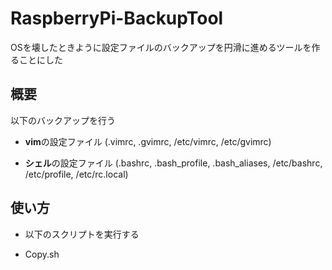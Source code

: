 # RaspberryPi-BackupTool
OSを壊したときように設定ファイルのバックアップを円滑に進めるツールを作ることにした

## 概要
以下のバックアップを行う

* **vim**の設定ファイル
(.vimrc, .gvimrc, /etc/vimrc, /etc/gvimrc)

* **シェル**の設定ファイル
(.bashrc, .bash_profile, .bash_aliases, /etc/bashrc, /etc/profile, /etc/rc.local)

## 使い方
* 以下のスクリプトを実行する
- Copy.sh
